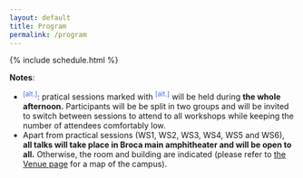 ```yaml
---
layout: default
title: Program
permalink: /program
---
```


 {% include schedule.html %}

<b>Notes</b>: 
<ul>
<li><sup style="color: royalblue;">[alt.]</sup>: pratical sessions marked with <sup style="color: royalblue;">[alt.]</sup> will be held during <b>the whole afternoon.</b> Participants will be be split in two groups and will be invited to switch between sessions to attend to all workshops while keeping the number of attendees comfortably low.</li>
<li>Apart from practical sessions (WS1, WS2, WS3, WS4, WS5 and WS6), <b>all talks will take place in Broca main amphitheater and will be open to all.</b> Otherwise, the room and building are indicated (please refer to <a href="{{ site.baseurl }}/venue">the Venue page</a> for a map of the campus).</li>
</ul>
